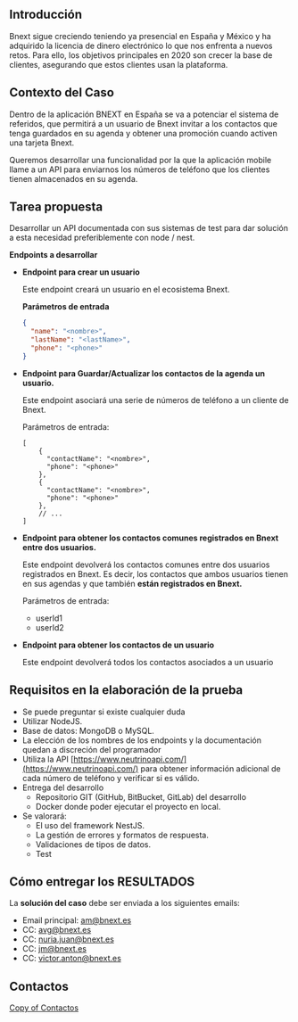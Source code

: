 ## Introducción

Bnext sigue creciendo teniendo ya presencial en España y México y ha adquirido la licencia de dinero electrónico lo que nos enfrenta a nuevos retos. Para ello, los objetivos principales en 2020 son crecer la base de clientes, asegurando que estos clientes usan la plataforma. 

## Contexto del Caso

Dentro de la aplicación BNEXT en España se va a potenciar el sistema de referidos, que permitirá a un usuario de Bnext invitar a los contactos que tenga guardados en su agenda y obtener una promoción cuando activen una tarjeta Bnext. 

Queremos desarrollar una funcionalidad por la que la aplicación mobile llame a un API para enviarnos los números de teléfono que los clientes tienen almacenados en su agenda. 

## Tarea propuesta

Desarrollar un API documentada con sus sistemas de test para dar solución a esta necesidad preferiblemente con node / nest.

**Endpoints a desarrollar**

- **Endpoint para crear un usuario**

    Este endpoint creará un usuario en el ecosistema Bnext. 

    **Parámetros de entrada**

    ```json
    {
      "name": "<nombre>",
      "lastName": "<lastName>",
      "phone": "<phone>"
    }
    ```

- **Endpoint para Guardar/Actualizar los contactos de la agenda un usuario.**

    Este endpoint asociará una serie de números de teléfono a un cliente de Bnext.

    Parámetros de entrada:

    ```json5
    [
        {
          "contactName": "<nombre>",
          "phone": "<phone>"
        },
        {
          "contactName": "<nombre>",
          "phone": "<phone>"
        },
        // ...
    ]
    ```

- **Endpoint para obtener los contactos comunes registrados en Bnext entre dos usuarios.**

    Este endpoint devolverá los contactos comunes entre dos usuarios registrados en Bnext. Es decir, los contactos que ambos usuarios tienen en sus agendas y que también **están registrados en Bnext.**

    Parámetros de entrada: 

    - userId1
    - userId2

- **Endpoint para obtener los contactos de un usuario**

    Este endpoint devolverá todos los contactos asociados a un usuario 

## Requisitos en la elaboración de la prueba

- Se puede preguntar si existe cualquier duda
- Utilizar NodeJS.
- Base de datos: MongoDB o MySQL.
- La elección de los nombres de los endpoints y la documentación quedan a discreción del programador
- Utiliza la API [https://www.neutrinoapi.com/](https://www.neutrinoapi.com/) para obtener información adicional de cada número de teléfono y verificar si es válido.
- Entrega del desarrollo
    - Repositorio GIT (GitHub, BitBucket, GitLab) del desarrollo
    - Docker donde poder ejecutar el proyecto en local.
- Se valorará:
    - El uso del framework NestJS.
    - La gestión de errores y formatos de respuesta.
    - Validaciones de tipos de datos.
    - Test

## Cómo entregar los RESULTADOS

La **solución del caso** debe ser enviada a los siguientes emails:

- Email principal: am@bnext.es
- CC: avg@bnext.es
- CC: [nuria.juan@bnext.es](mailto:nuria.juan@bnext.es)
- CC: jm@bnext.es
- CC: [victor.anton@bnext.es](mailto:victor.anton@bnext.es)

## Contactos

[Copy of Contactos ](https://www.notion.so/b9723a58dfee42d58dd9739ce25c5797)

